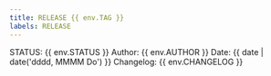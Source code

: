 ```yaml
---
title: RELEASE {{ env.TAG }}
labels: RELEASE
---
```


STATUS: {{ env.STATUS }}
Author: {{ env.AUTHOR }}
Date: {{ date | date('dddd, MMMM Do') }}
Changelog:
{{ env.CHANGELOG }}